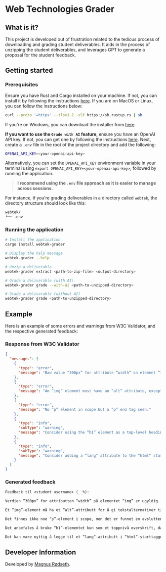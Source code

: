 # Web Technologies Grader

## What is it?

This project is developed out of frustration related to the tedious process of downloading and grading student deliverables. It aids in the process of unzipping the student deliverables, and leverages GPT to generate a proposal for the student feedback.

## Getting started

### Prerequisites

Ensure you have Rust and Cargo installed on your machine. If not, you can install it by following the instructions [here](https://www.rust-lang.org/tools/install). If you are on MacOS or Linux, you can follow the instructions below:

```sh
curl --proto '=https' --tlsv1.2 -sSf https://sh.rustup.rs | sh
```

If you're on Windows, you can download the installer from [here](https://forge.rust-lang.org/infra/other-installation-methods.html#other-ways-to-install-rustup).

**If you want to use the `Grade with AI` feature**, ensure you have an OpenAI API key. If not, you can get one by following the instructions [here](https://platform.openai.com/docs/quickstart). Next, create a `.env` file in the root of the project directory and add the following:

```sh
OPENAI_API_KEY=<your-openai-api-key>
```

Alternatively, you can set the `OPENAI_API_KEY` environment variable in your terminal using `export OPENAI_API_KEY=<your-openai-api-key>`, followed by running the application.

> **I recommend using the `.env` file approach as it is easier to manage across sessions.**

For instance, if you're grading deliverables in a directory called `webtek`, the directory structure should look like this:

```sh
webtek/
└── .env
```

### Running the application

```sh
# Install the application
cargo install webtek-grader

# Display the help message
webtek-grader --help

# Unzip a deliverable
webtek-grader extract <path-to-zip-file> <output-directory>

# Grade a deliverable (with AI)
webtek-grader grade --with-ai <path-to-unzipped-directory>

# Grade a deliverable (without AI)
webtek-grader grade <path-to-unzipped-directory>
```

## Example

Here is an example of some errors and warnings from W3C Validator, and the respective generated feedback:

### Response from W3C Validator

```json
{
  "messages": [
    {
      "type": "error",
      "message": "Bad value “300px” for attribute “width” on element “img”: Expected a digit but saw “p” instead."
    },
    {
      "type": "error",
      "message": "An “img” element must have an “alt” attribute, except under certain conditions. For details, consult guidance on providing text alternatives for images."
    },
    {
      "type": "error",
      "message": "No “p” element in scope but a “p” end tag seen."
    },
    {
      "type": "info",
      "subType": "warning",
      "message": "Consider using the “h1” element as a top-level heading only (all “h1” elements are treated as top-level headings by many screen readers and other tools)."
    },
    {
      "type": "info",
      "subType": "warning",
      "message": "Consider adding a “lang” attribute to the “html” start tag to declare the language of this document."
    }
  ]
}
```

### Generated feedback

```txt
Feedback til <student username> (__%):

Verdien “300px” for attributten “width” på elementet “img” er ugyldig. Attributter for bredde og høyde skal kun spesifiseres med tall, så her skal “300” være brukt uten “px”. Eksempel: `<img src="bilde.jpg" width="300">`.

Et “img”-element må ha et “alt”-attributt for å gi tekstalternativer til bilder, noe som er viktig for tilgjengelighet. Eksempel: `<img src="bilde.jpg" alt="Beskrivelse av bildet">`.

Det finnes ikke noe “p”-element i scope, men det er funnet en avsluttende “p”-tag. Dette betyr at det er en feil bruk av parantes, og avsluttende tagger bør kun brukes hvis det er et tilhørende åpningstag. Eksempel: Hvis det er en ubrukt “p”-tag, fjern den eller legg til en matchende åpningstag.

Det anbefales å bruke “h1”-elementet kun som et toppnivå overskrift, da skjermlesere og verktøy betrakter alle “h1”-elementer som toppnivå overskrifter. Bruk riktig hierarki, for eksempel: `<h1>Tittel</h1>` for hovedtittelen.

Det kan være nyttig å legge til et “lang”-attributt i “html”-starttaggen for å deklarere språket i dokumentet. Dette forbedrer tilgjengeligheten for brukere som bruker skjermlesere. Eksempel: `<html lang="no">`.
```

## Developer Information

Developed by [Magnus Rødseth](https://github.com/magnusrodseth).
